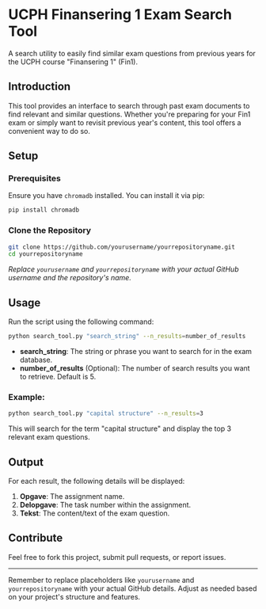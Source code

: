# UCPH Finansering 1 Exam Search Tool

A search utility to easily find similar exam questions from previous years for the UCPH course "Finansering 1" (Fin1).

## Introduction

This tool provides an interface to search through past exam documents to find relevant and similar questions. Whether you're preparing for your Fin1 exam or simply want to revisit previous year's content, this tool offers a convenient way to do so.

## Setup

### Prerequisites

Ensure you have `chromadb` installed. You can install it via pip:

```bash
pip install chromadb
```

### Clone the Repository

```bash
git clone https://github.com/yourusername/yourrepositoryname.git
cd yourrepositoryname
```

*Replace `yourusername` and `yourrepositoryname` with your actual GitHub username and the repository's name.*

## Usage

Run the script using the following command:

```bash
python search_tool.py "search_string" --n_results=number_of_results
```

- **search_string**: The string or phrase you want to search for in the exam database.
- **number_of_results** (Optional): The number of search results you want to retrieve. Default is 5.

### Example:

```bash
python search_tool.py "capital structure" --n_results=3
```

This will search for the term "capital structure" and display the top 3 relevant exam questions.

## Output

For each result, the following details will be displayed:

1. **Opgave**: The assignment name.
2. **Delopgave**: The task number within the assignment.
3. **Tekst**: The content/text of the exam question.

## Contribute

Feel free to fork this project, submit pull requests, or report issues.

---

Remember to replace placeholders like `yourusername` and `yourrepositoryname` with your actual GitHub details. Adjust as needed based on your project's structure and features.
